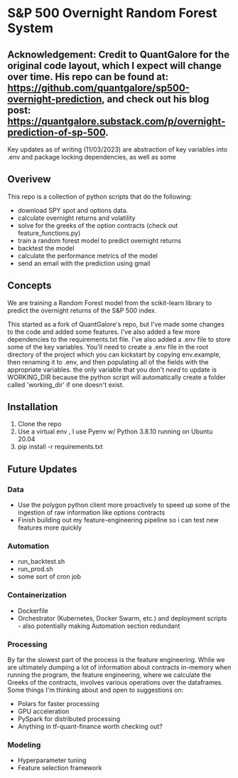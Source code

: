 # S&P 500 Overnight Random Forest System
## Acknowledgement: Credit to QuantGalore for the original code layout, which I expect will change over time.  His repo can be found at: https://github.com/quantgalore/sp500-overnight-prediction, and check out his blog post: https://quantgalore.substack.com/p/overnight-prediction-of-sp-500.  

Key updates as of writing (11/03/2023) are abstraction of key variables into .env and package locking dependencies, as well as some   

## Overivew
This repo is a collection of python scripts that do the following:
* download SPY spot and options data. 
* calculate overnight returns and volatility
* solve for the greeks of the option contracts (check out feature_functions.py)
* train a random forest model to predict overnight returns
* backtest the model
* calculate the performance metrics of the model
* send an email with the prediction using gmail

## Concepts

We are training a Random Forest model from the scikit-learn library to predict the overnight returns of the S&P 500 index.

This started as a fork of QuantGalore's repo, but I've made some changes to the code and added some features.  I've also added a few more dependencies to the requirements.txt file.  I've also added a .env file to store some of the key variables.  You'll need to create a .env file in the root directory of the project which you can kickstart by copying env.example, then renaming it to .env, and then populating all of the fields with the appropriate variables. the only variable that you don't *need* to update is WORKING_DIR because the python script will automatically create a folder called 'working_dir' if one doesn't exist. 



## Installation

1. Clone the repo
2. Use a virtual env , I use Pyenv w/ Python 3.8.10 running on Ubuntu 20.04 
3. pip install -r requirements.txt




## Future Updates

### Data
* Use the polygon python client more proactively to speed up some of the ingestion of raw information like options contracts
* Finish building out my feature-engineering pipeline so i can test new features more quickly 

### Automation
* run_backtest.sh
* run_prod.sh
* some sort of cron job


### Containerization
* Dockerfile
* Orchestrator (Kubernetes, Docker Swarm, etc.) and deployment scripts - also potentially making Automation section redundant



### Processing
By far the slowest part of the process is the feature engineering. While we are ultimately dumping a lot of information about contracts in-memory when running the program, the feature engineering, where 
we calculate the Greeks of the contracts, involves various operations over the dataframes. Some things I'm thinking about and open to suggestions on:
* Polars for faster processing
* GPU acceleration
* PySpark for distributed processing
* Anything in tf-quant-finance worth checking out? 


### Modeling
* Hyperparameter tuning
* Feature selection framework
